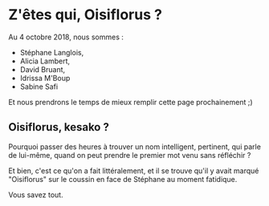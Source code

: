 # Z'êtes qui, Oisiflorus ?

Au 4 octobre 2018, nous sommes :
- Stéphane Langlois,
- Alicia Lambert,
- David Bruant,
- Idrissa M'Boup
- Sabine Safi

Et nous prendrons le temps de mieux remplir cette page prochainement ;)

## Oisiflorus, kesako ?
Pourquoi passer des heures à trouver un nom intelligent, pertinent, qui parle de lui-même, quand on peut prendre le premier mot venu sans réfléchir ?

Et bien, c'est ce qu'on a fait littéralement, et il se trouve qu'il y avait marqué "Oisiflorus" sur le coussin en face de Stéphane au moment fatidique.

Vous savez tout.
